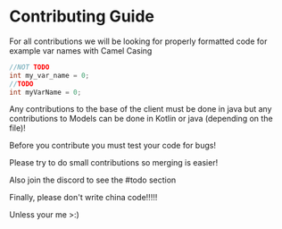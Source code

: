 # Contributing Guide

For all contributions we will be looking for properly formatted code for 
example var names with Camel Casing
```java
//NOT TODO
int my_var_name = 0;
//TODO
int myVarName = 0;
```

Any contributions to the base of the client must be done in java but any
contributions to Models can be done in Kotlin or java (depending on the file)!

Before you contribute you must test your code for bugs!

Please try to do small contributions so merging is easier!

Also join the discord to see the #todo section

Finally, please don't write china code!!!!!

Unless your me >:)